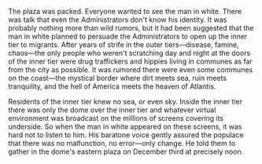 The plaza was packed. Everyone wanted to see the man in white. There was talk that even the Administrators don't know his identity. It was probably nothing more than wild rumors, but it had been suggested that the man in white planned to persuade the Administrators to open up the inner tier to migrants. After years of strife in the outer tiers—disease, famine, chaos—the only people who weren't scratching day and night at the doors of the inner tier were drug traffickers and hippies living in communes as far from the city as possible. It was rumored there were even some communes on the coast—the mystical border where dirt meets sea, ruin meets tranquility, and the hell of America meets the heaven of Atlantis.

Residents of the inner tier knew no sea, or even sky. Inside the inner tier there was only the dome over the inner tier and whatever virtual environment was broadcast on the millions of screens covering its underside. So when the man in white appeared on these screens, it was hard not to listen to him. His baratone voice gently assured the populace that there was no malfunction, no error&mdash;only change. He told them to gather in the dome's eastern plaza on December third at precisely noon.


